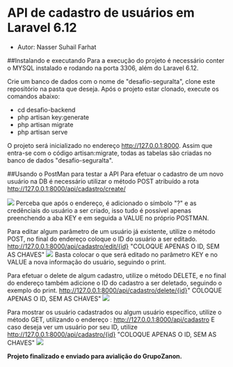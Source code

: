 # API de cadastro de usuários em Laravel 6.12

- Autor: Nasser Suhail Farhat


##Instalando e executando
Para a execução do projeto é necessário conter o MYSQL instalado e rodando na porta 3306, além do Laravel 6.12.

Crie um banco de dados com o nome de "desafio-seguralta", clone este repositório na pasta que deseja.
Após o projeto estar clonado, execute os comandos abaixo:

- cd desafio-backend
- php artisan key:generate
- php artisan migrate
- php artisan serve

O projeto será inicializado no endereço http://127.0.0.1:8000. Assim que 
entra-se com o código artisan:migrate, todas as tabelas são criadas no banco de dados "desafio-seguralta".

##Usando o PostMan para testar a API
Para efetuar o cadastro de um novo usuário na DB é necessário utilizar o método POST atribuído a rota http://127.0.0.1:8000/api/cadastro/create/

![](https://image.prntscr.com/image/emAJAW2xQlOjuEDZ_0wd8g.png)
Perceba que após o endereço, é adicionado o símbolo "?" e as credênciais do usuário a ser criado, isso tudo é possível apenas preenchendo a aba KEY e em seguida a VALUE no próprio POSTMAN.

Para editar algum parâmetro de um usuário já existente, utilize o método POST, no final do endereço coloque o ID do usuário a ser editado.  http://127.0.0.1:8000/api/cadastro/edit/{id} "COLOQUE APENAS O ID, SEM AS CHAVES"
![](https://image.prntscr.com/image/nmoJRZvISL67Ni8GQTNVuQ.png)
Basta colocar o que será editado no parâmetro KEY e no VALUE a nova informação do usuário, seguindo o print.

Para efetuar o delete de algum cadastro, utilize o método DELETE, e no final do endereço também adicione o ID do cadastro a ser deletado, seguindo o exemplo do print.
http://127.0.0.1:8000/api/cadastro/delete/{id}" COLOQUE APENAS O ID, SEM AS CHAVES"
![](https://image.prntscr.com/image/e183O30jTdWcdBwT2m8h9w.png)



Para mostrar os usuário cadastrados ou algum usuário específico, utilize o método GET, utilizando o endereço : http://127.0.0.1:8000/api/cadastro
E caso deseja ver um usuário por seu ID, utilize http://127.0.0.1:8000/api/cadastro/{id} "COLOQUE APENAS O ID, SEM AS CHAVES"
![](https://image.prntscr.com/image/eLTUvOU_TKOrvlW4XhsjfA.png)

**Projeto finalizado e enviado para avialição do GrupoZanon.**
